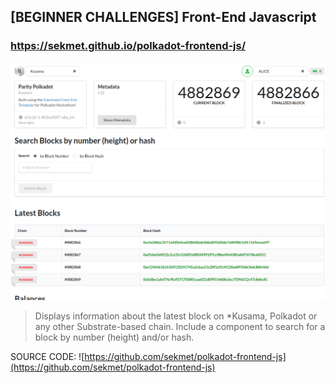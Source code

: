 ## [BEGINNER CHALLENGES] Front-End Javascript

### https://sekmet.github.io/polkadot-frontend-js/

![Front-End Javascript](./app_frontendjs.png)

>Displays information about the latest block on *Kusama, Polkadot or any other Substrate-based chain. Include a component to search for a block by number (height) and/or hash.

SOURCE CODE: ![https://github.com/sekmet/polkadot-frontend-js](https://github.com/sekmet/polkadot-frontend-js)
